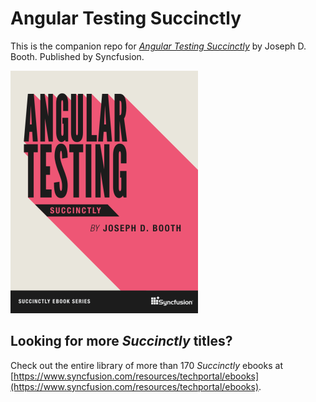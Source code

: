 # Angular Testing Succinctly

This is the companion repo for [*Angular Testing Succinctly*](https://www.syncfusion.com/ebooks) by Joseph D. Booth. Published by Syncfusion.

[![cover](https://github.com/SyncfusionSuccinctlyE-Books/Angular-Testing-Succinctly/blob/master/cover.png)](https://www.syncfusion.com/ebooks)

## Looking for more _Succinctly_ titles?

Check out the entire library of more than 170 _Succinctly_ ebooks at [https://www.syncfusion.com/resources/techportal/ebooks](https://www.syncfusion.com/resources/techportal/ebooks).
